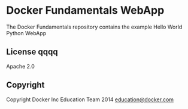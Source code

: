 Docker Fundamentals WebApp
==========================

The Docker Fundamentals repository contains the example Hello World Python WebApp

## License qqqq

Apache 2.0

## Copyright

Copyright Docker Inc Education Team 2014 <education@docker.com>
